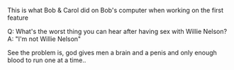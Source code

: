 This is what Bob & Carol did on Bob's computer when working on the first feature

Q: What's the worst thing you can hear after having sex with Willie Nelson?
A: "I'm not Willie Nelson"

See the problem is, god gives men a brain and a penis and only enough blood to run one at a time..